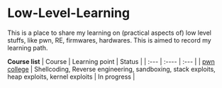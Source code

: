 # Low-Level-Learning
This is a place to share my learning on (practical aspects of) low level stuffs, like pwn, RE, firmwares, hardwares. This is aimed to record my learning path.

**Course list**
| Course      | Learning point | Status     |
| :---        | :----          | :---       |
| [pwn college](https://pwn.college/)      | Shellcoding, Reverse engineering, sandboxing, stack exploits, heap exploits, kernel exploits      | In progress   |
